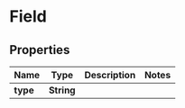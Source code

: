 
# Field

## Properties
Name | Type | Description | Notes
------------ | ------------- | ------------- | -------------
**type** | **String** |  | 



